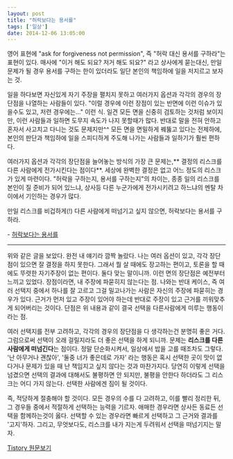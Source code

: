 ```yaml
---
layout: post
title: "허락보다는 용서를"
tags: ['일상']
date: 2014-12-06 13:05:00
---
```

영어 표현에 "ask for forgiveness not permission", 즉 "허락 대신 용서를 구하라"는 표현이 있다. 매사에 "이거 해도 되요? 저거 해도 되요?" 라고 상사에게 묻는대신, 만일 문제가 될 경우 용서를 구하는 한이 있더라도 일단 본인의 책임하에 일을 저지르고 보자는 것.

일을 하다보면 자신있게 자기 주장을 펼치지 못하고 여러가지 옵션과 각각의 경우의 장단점을 나열하는 사람들이 있다. "이럴 경우에 이런 장점이 있는 반면에 이런 이슈가 있을수도 있고, 저련 경우에는..." 이런 식. 일견 모든 면을 신중히 검토하는 것처럼 보이지만, 이런 사람들과 일하면 도무지 속도가 나지 못할때가 많다. 반대로 말을 전혀 안하고 혼자서 사고치고 다니는 것도 문제지만^^ 모든 면을 면밀하게 꿰뚫고 있다는 전제하에, 본인의 판단과 책임하에 일을 스피디하게 주도해 나가는 사람들과 일하기가 훨씬 편하다.

여러가지 옵션과 각각의 장단점을 늘어놓는 방식의 가장 큰 문제는,** 결정의 리스크를 다른 사람에게 전가시킨다는 점이다**. 세상에 완벽한 결정은 없고 어느 정도의 리스크가 있게 마련이다. "허락을 구하는지, 용서를 구하는지"의 차이는, 종종 일의 리스크를 본인이 질 준비가 되어 있느냐, 상사등 다른 누군가에게 전가시키려고 하느냐의 멘탈 차이에서 기인하는 경우가 많다.

만일 리스크를 비겁하게(!) 다른 사람에게 떠넘기고 싶지 않으면, 허락보다는 용서를 구하라. 

\- [허락보다는 용서를](http://www.memoriesreloaded.net/2014/12/blog-post.html)

  


* * *

  


위와 같은 글을 보았다. 완전 내 얘기라 깜짝 놀랐다. 나는 여러 옵션이 있고, 각각 장단점이 있으면 잘 결정을 하지 못한다. 그래서 뭘 살 때에도 장고하는 편이고, 토론을 할 때에도 뚜렷한 자기주장이 없는 편이다. 둘다 맞는 말이니까. 이런 면의 장단점은 예전부터 느끼고 있었다. 장점이라면, 내 주장에 파묻히지 않는다는 점. 나와는 반대 케이스, 즉 여러 선택지 중에서 하나를 잘 고르고 그걸 밀고나가는 사람은 자신의 주장에 파묻히는 경우가 있다. 근거가 먼저 있고 주장이 있어야 하는데 반대로 주장이 있고 근거를 끼워맞추게 되어버리는 것이다. 단점은 위 내용과 같이 결국 선택을 다른사람에게 미루는 행동이라는 점.  


여러 선택지를 전부 고려하고, 각각의 경우의 장단점을 다 생각하는건 분명히 좋은 거다. 그럼으로써 선택이 오래 걸릴지라도 더 좋은 선택을 하게 되니까. 문제는 **리스크를 다른 사람에게 떠넘긴다**는 점이다. 정말 단순화시켜서, 일상에서 밥을 고를 때조차도 그렇다. '난 아무거나 괜찮아', '둘중 너가 좋은데로 가자' 라는 행동은 혹시 선택한 곳이 맛이 없다거나 문제가 있을 때 난 책임지고 싶지 않다는 것과 마찬가지다. 당연히 이렇게 선택을 넘겼으면 선택의 결과에 대해서도 불평하면 안 되지만, 불평을 안한다 하더라도 그 리스크는 어디 가지 않는다. 선택한 사람에겐 짐이 될 것이다.

즉, 적당하게 절충해야 할 것이다. 모든 경우의 수를 다 고려하고, 이를 빨리 정리한 뒤, 그 경우들 중에서 적절하게 선택하는 능력을 기르자. 애매한 경우라면 상사든 동료든 선택을 함께하는것이 옳다. 선택할 수 있는 경우라면 빠르게 선택하고 그 근거와 결과를 '고지'하자. 그리고, 무엇보다도, 리스크를 내가 지는게 두려워서 선택을 떠넘기지는 말자. 


[Tistory 원문보기](http://khanrc.tistory.com/78)
